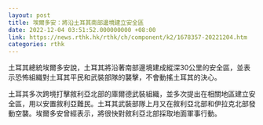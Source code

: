 ```yaml
---
layout: post
title: 埃爾多安：將沿土耳其南部邊境建立安全區
date: 2022-12-04 03:51:52.000000000 +08:00
link: https://news.rthk.hk/rthk/ch/component/k2/1678357-20221204.htm
categories: rthk
---
```


土耳其總統埃爾多安說，土耳其將沿著南部邊境建成縱深30公里的安全區，並表示恐怖組織對土耳其平民和武裝部隊的襲擊，不會動搖土耳其的決心。

土耳其多次跨境打擊敘利亞北部的庫爾德武裝組織，並多次提出在相關地區建立安全區，用以安置敘利亞難民。土耳其武裝部隊上月又在敘利亞北部和伊拉克北部發動空襲。埃爾多安曾經表示，將很快對敘利亞北部採取地面軍事行動。

